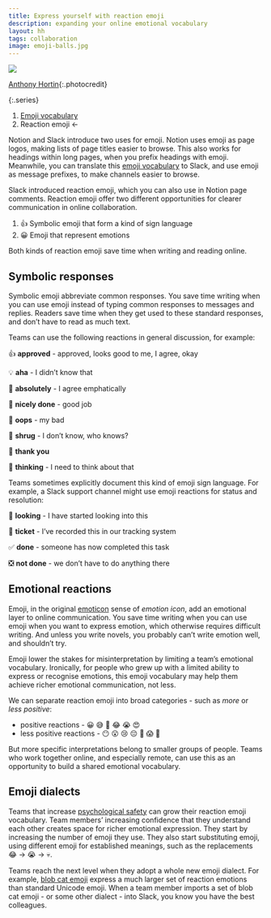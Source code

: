 ```yaml
---
title: Express yourself with reaction emoji
description: expanding your online emotional vocabulary
layout: hh
tags: collaboration
image: emoji-balls.jpg
---
```


![](emoji-balls.jpg)

[Anthony Hortin](https://unsplash.com/photos/4klT9uUEexU){:.photocredit}

{:.series}
1. [Emoji vocabulary](emoji-vocabulary)
2. Reaction emoji ←

Notion and Slack introduce two uses for emoji.
Notion uses emoji as page logos, making lists of page titles easier to browse.
This also works for headings within long pages, when you prefix headings with emoji.
Meanwhile, you can translate this [emoji vocabulary](emoji-vocabulary) to Slack,
and use emoji as message prefixes, to make channels easier to browse.

Slack introduced reaction emoji, which you can also use in Notion page comments.
Reaction emoji offer two different opportunities for clearer communication in online collaboration.

1. 👍 Symbolic emoji that form a kind of sign language
2. 😀 Emoji that represent emotions

Both kinds of reaction emoji save time when writing and reading online.


## Symbolic responses

Symbolic emoji abbreviate common responses.
You save time writing when you can use emoji instead of typing common responses to messages and replies.
Readers save time when they get used to these standard responses, and don’t have to read as much text.

Teams can use the following reactions in general discussion, for example:

👍 **approved** - approved, looks good to me, I agree, okay

💡 **aha** - I didn’t know that

💯 **absolutely** - I agree emphatically

🙌 **nicely done** - good job

🤦 **oops** - my bad

🤷 **shrug** - I don’t know, who knows?

🙏 **thank you**

🤔 **thinking** - I need to think about that

Teams sometimes explicitly document this kind of emoji sign language.
For example, a Slack support channel might use emoji reactions for status and resolution:

👀 **looking** - I have started looking into this

🎫 **ticket** - I’ve recorded this in our tracking system

✅ **done** - someone has now completed this task 

❎ **not done** - we don’t have to do anything there


## Emotional reactions

Emoji, in the original [emoticon](https://en.wikipedia.org/wiki/Emoticon) sense of _emotion icon_,
add an emotional layer to online communication.
You save time writing when you can use emoji when you want to express emotion,
which otherwise requires difficult writing.
And unless you write novels, you probably can’t write emotion well, and shouldn’t try.

Emoji lower the stakes for misinterpretation by limiting a team’s emotional vocabulary.
Ironically, for people who grew up with a limited ability to express or recognise emotions,
this emoji vocabulary may help them achieve richer emotional communication, not less.

We can separate reaction emoji into broad categories - such as _more_ or _less positive_:

* positive reactions - 😀 😅 😬 😂 😭 😍
* less positive reactions - 😶 😮 😢 😔 🥺 😱 🤮

But more specific interpretations belong to smaller groups of people.
Teams who work together online, and especially remote,
can use this as an opportunity to build a shared emotional vocabulary.


## Emoji dialects

Teams that increase [psychological safety](comfortable-silence) can grow their reaction emoji vocabulary.
Team members’ increasing confidence that they understand each other creates space for richer emotional expression.
They start by increasing the number of emoji they use.
They also start substituting emoji, using different emoji for established meanings, 
such as the replacements 😂 → 😭 → 💀.

Teams reach the next level when they adopt a whole new emoji dialect.
For example, [blob cat emoji](https://slackmojis.com/categories/25-blob-cats-emojis)
express a much larger set of reaction emotions than standard Unicode emoji.
When a team member imports a set of blob cat emoji - or some other dialect - into Slack,
you know you have the best colleagues.
